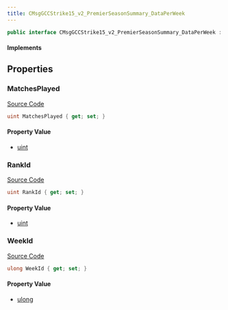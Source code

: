 ```yaml
---
title: CMsgGCCStrike15_v2_PremierSeasonSummary_DataPerWeek
---
```


```csharp
public interface CMsgGCCStrike15_v2_PremierSeasonSummary_DataPerWeek : ITypedProtobuf<CMsgGCCStrike15_v2_PremierSeasonSummary_DataPerWeek>, INativeHandle
```

#### Implements

## Properties

### MatchesPlayed

[Source Code](https://github.com/swiftly-solution/swiftlys2/blob/main/managed/src/SwiftlyS2.Generated/Protobufs/Interfaces/CMsgGCCStrike15_v2_PremierSeasonSummary_DataPerWeek.cs#L19)

```csharp
uint MatchesPlayed { get; set; }
```

#### Property Value

- [uint](https://learn.microsoft.com/dotnet/api/system.uint32)

### RankId

[Source Code](https://github.com/swiftly-solution/swiftlys2/blob/main/managed/src/SwiftlyS2.Generated/Protobufs/Interfaces/CMsgGCCStrike15_v2_PremierSeasonSummary_DataPerWeek.cs#L16)

```csharp
uint RankId { get; set; }
```

#### Property Value

- [uint](https://learn.microsoft.com/dotnet/api/system.uint32)

### WeekId

[Source Code](https://github.com/swiftly-solution/swiftlys2/blob/main/managed/src/SwiftlyS2.Generated/Protobufs/Interfaces/CMsgGCCStrike15_v2_PremierSeasonSummary_DataPerWeek.cs#L13)

```csharp
ulong WeekId { get; set; }
```

#### Property Value

- [ulong](https://learn.microsoft.com/dotnet/api/system.uint64)


